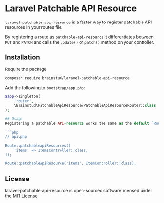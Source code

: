 # Laravel Patchable API Resource

`laravel-patchable-api-resource` is a faster way to register patchable API resources in your routes file.

By registering a route as `patchable-api-resource` it differentiates between `PUT` and `PATCH` and calls the `update()` or `patch()` method on your controller.

## Installation
Require the package
```bash
composer require brainstud/laravel-patchable-api-resource
```

Add the following to `bootstrap/app.php`:

```php
$app->singleton(
    'router',
    \Brainstud\PatchableApiResource\PatchableApiResourceRouter::class
);

## Usage
Registering a patchable API-resource works the same as the default `Route::apiResource` and `Route::apiResources` methods.

```php
// api.php

Route::patchableApiResources([
    'items' => ItemsController::class,
]);

Route::patchableApiResource('items', ItemController::class);
```

## License
laravel-patchable-api-resource is open-sourced software licensed under the [MIT License](LICENSE)